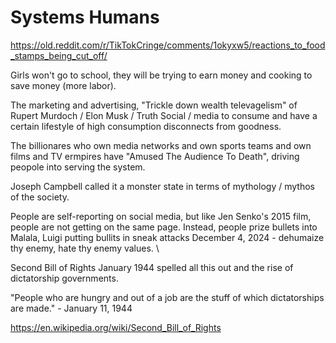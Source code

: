 # Systems Humans

https://old.reddit.com/r/TikTokCringe/comments/1okyxw5/reactions_to_food_stamps_being_cut_off/

Girls won't go to school, they will be trying to earn money and cooking to save money (more labor).

The marketing and advertising, "Trickle down wealth televagelism" of Rupert Murdoch / Elon Musk / Truth Social / media to consume and have a certain lifestyle of high consumption disconnects from goodness.

The billionares who own media networks and own sports teams and own films and TV ermpires have "Amused The Audience To Death", driving peopole into serving the system.

Joseph Campbell called it a monster state in terms of mythology / mythos of the society.

People are self-reporting on social media, but like Jen Senko's 2015 film, people are not getting on the same page. Instead, people prize bullets into Malala, Luigi putting bullits in sneak attacks December 4, 2024 - dehumaize thy enemy, hate thy enemy values. \

Second Bill of Rights January 1944 spelled all this out and the rise of dictatorship governments.

"People who are hungry and out of a job are the stuff of which dictatorships are made." - January 11, 1944

https://en.wikipedia.org/wiki/Second_Bill_of_Rights
